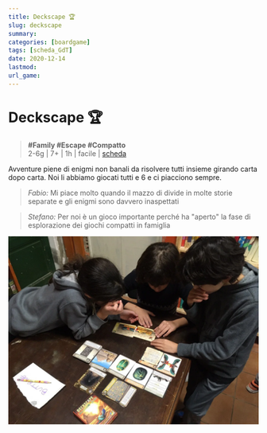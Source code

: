```yaml
---
title: Deckscape 🏆
slug: deckscape
summary: 
categories: [boardgame]
tags: [scheda_GdT]
date: 2020-12-14
lastmod: 
url_game: 
---
```

# Deckscape 🏆
> **#Family #Escape #Compatto**  
> 2-6g | 7+ | 1h | facile | [scheda](https://boardgamegeek.com/boardgamefamily/48410/deckscape)  

Avventure piene di enigmi non banali da risolvere tutti insieme girando carta dopo carta. Noi li abbiamo giocati tutti e 6 e ci piacciono sempre.

> *Fabio:*
> Mi piace molto quando il mazzo di divide in molte storie separate e gli enigmi sono davvero inaspettati

> *Stefano:*
> Per noi è un gioco importante perché ha "aperto" la fase di esplorazione dei giochi compatti in famiglia

![](img/deckscape.webp)


